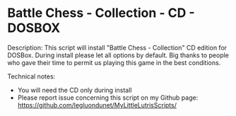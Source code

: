 # Battle Chess - Collection - CD - DOSBOX

Description:
This script will install "Battle Chess - Collection" CD edition for DOSBox.
During install please let all options by default. 
Big thanks to people who gave their time to permit us playing this game in the best conditions.

Technical notes:
- You will need the CD only during install
- Please report issue concerning this script on my Github page:
https://github.com/legluondunet/MyLittleLutrisScripts/
